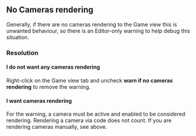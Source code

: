 ## No Cameras rendering

Generally, if there are no cameras rendering to the Game view this is unwanted behaviour, so there is an Editor-only warning to help debug this situation.

### Resolution
#### I do not want any cameras rendering
Right-click on the Game view tab and uncheck **warn if no cameras rendering** to remove the warning.

#### I want cameras rendering
For the warning, a camera must be active and enabled to be considered rendering.
Rendering a camera via code does not count.
If you are rendering cameras manually, see above.
